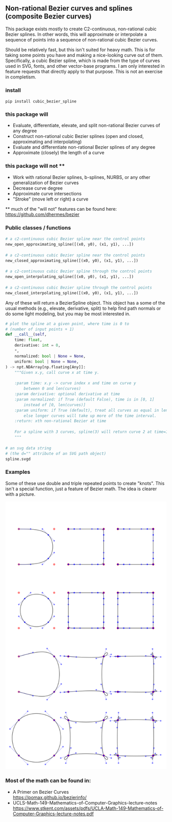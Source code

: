 ## Non-rational Bezier curves and splines (composite Bezier curves)

This package exists mostly to create C2-continuous, non-rational cubic Bezier splines. In other words, this will approximate or interpolate a sequence of points into a sequence of non-rational cubic Bezier curves.

Should be relatively fast, but this isn't suited for heavy math. This is for taking some points you have and making a nice-looking curve out of them. Specifically, a cubic Bezier spline, which is made from the type of curves used in SVG, fonts, and other vector-base programs. I am only interested in feature requests that directly apply to that purpose. This is not an exercise in completism.

### install

    pip install cubic_bezier_spline

### this package will

* Evaluate, differentiate, elevate, and split non-rational Bezier curves of any degree
* Construct non-rational cubic Bezier splines (open and closed, approximating and interpolating)
* Evaluate and differentiate non-rational Bezier splines of any degree
* Approximate (closely) the length of a curve

### this package will not \*\*

* Work with rational Bezier splines, b-splines, NURBS, or any other generalization of Bezier curves
* Decrease curve degree
* Approximate curve intersections
* "Stroke" (move left or right) a curve<br/>

\*\* much of the "will not" features can be found here: https://github.com/dhermes/bezier

### Public classes / functions

```python
# a c2-continuous cubic Bezier spline near the control points
new_open_approximating_spline([(x0, y0), (x1, y1), ...])

# a c2-continuous cubic Bezier spline near the control points
new_closed_approximating_spline([(x0, y0), (x1, y1), ...])

# a c2-continuous cubic Bezier spline through the control points
new_open_interpolating_spline([(x0, y0), (x1, y1), ...])

# a c2-continuous cubic Bezier spline through the control points
new_closed_interpolating_spline([(x0, y0), (x1, y1), ...])
```

Any of these will return a BezierSpline object. This object has a some of the usual methods (e.g., elevate, derivative, split) to help find path normals or do some light modeling, but you may be most interested in.

```python
# plot the spline at a given point, where time is 0 to
# (number of input points + 1)
def __call__(self,
    time: float,
    derivative: int = 0,
    *,
    normalized: bool | None = None,
    uniform: bool | None = None,
) -> npt.NDArray[np.floating[Any]]:
    """Given x.y, call curve x at time y.

    :param time: x.y -> curve index x and time on curve y
        between 0 and len(curves)
    :param derivative: optional derivative at time
    :param normalized: if True (default False), time is in [0, 1]
        instead of [0, len(curves)]
    :param uniform: if True (default), treat all curves as equal in length,
        else longer curves will take up more of the time interval.
    :return: xth non-rational Bezier at time

    For a spline with 3 curves, spline(3) will return curve 2 at time=1
    """

# an svg data string
# (the d="" attribute of an SVG path object)
spline.svgd
```

### Examples

Some of these use double and triple repeated points to create "knots". This isn't a special function, just a feature of Bezier math. The idea is clearer with a picture.

<picture>
  <source media="(prefers-color-scheme: dark)" srcset="doc/test_knot_dark.png">
  <source media="(prefers-color-scheme: light)" srcset="doc/test_knot_light.png">
  <img alt="knot examples" src="doc/test_knot_dark.png">
</picture>

### Most of the math can be found in:

* A Primer on Bezier Curves<br/>
https://pomax.github.io/bezierinfo/
* UCLS-Math-149-Mathematics-of-Computer-Graphics-lecture-notes<br/>
https://www.stkent.com/assets/pdfs/UCLA-Math-149-Mathematics-of-Computer-Graphics-lecture-notes.pdf
